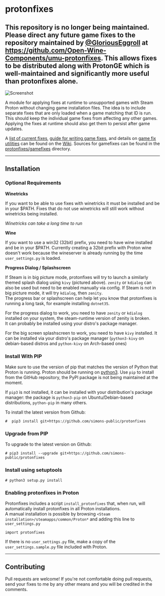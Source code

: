 # protonfixes	

## This repository is no longer being maintained. Please direct any future game fixes to the repository maintained by [@GloriousEggroll](https://github.com/GloriousEggroll) at https://github.com/Open-Wine-Components/umu-protonfixes. This allows fixes to be distributed along with ProtonGE which is well-maintained and significantly more useful than protonfixes alone. 

![Screenshot](https://github.com/simons-public/protonfixes/raw/master/media/splash.png)

A module for applying fixes at runtime to unsupported games with Steam Proton without changing game installation files.
The idea is to include separate fixes that are only loaded when a game matching that ID is run.
This should keep the individual game fixes from affecting any other games. Applying the fixes at runtime should also get them to persist after game updates.

A [list of current fixes](https://github.com/simons-public/protonfixes/wiki/List-of-Fixes),
[guide for writing game fixes](https://github.com/simons-public/protonfixes/wiki/Writing-Gamefixes),
and details on [game fix utilities](https://github.com/simons-public/protonfixes/wiki/Gamefix-Utilities) can be found on the [Wiki](https://github.com/simons-public/protonfixes/wiki).
Sources for gamefixes can be found in the [protonfixes/gamefixes](https://github.com/simons-public/protonfixes/tree/master/protonfixes/gamefixes) directory.

---
## Installation

### Optional Requirements
**Winetricks**

If you want to be able to use fixes with winetricks it must be installed and be in your $PATH. Fixes that do not use winetricks will still work without winetricks being installed.

*Winetricks can take a long time to run*

**Wine**

If you want to use a win32 (32bit) prefix, you need to have wine installed and be in your $PATH.
Currently creating a 32bit prefix with Proton wine doesn't work because the wineserver is already running by the time `user_settings.py` is loaded.

**Progress Dialog / Splashscreen**

If Steam is in big picture mode, protonfixes will try to launch a similarly themed splash dialog using `kivy` (pictured above).
`zenity` or `kdialog` can also be used but need to be enabled manually via config.
If Steam is not in big picture mode, it will try `kdialog`, then `zenity`.  
The progress bar or splashscreen can help let you know that protonfixes is running a long task, for example installing `dotnet35`.

For the progress dialog to work, you need to have `zenity` or `kdialog` installed on your system, the steam-runtime version of zenity is broken.  
It can probably be installed using your distro's package manager.

For the big screen splashscreen to work, you need to have `kivy` installed.
It can be installed via your distro's package manager (`python3-kivy` on debian-based distros and `python-kivy` on Arch-based ones)

### Install With PIP
Make sure to use the version of pip that matches the version of Python that Proton is running. Proton should be running on [python3](https://github.com/ValveSoftware/Proton/blob/8a5b8ece45fa7baa01ce2e4555f6496ea409adcf/build_proton.sh#L682). Use `pip` to install from the GitHub repository, the PyPI package is not being maintained at the moment.

If `pip3` is not installed, it can be installed with your distribution's package manager: the package is `python3-pip` on Ubuntu/Debian-based distributions, `python-pip` in many others.

To install the latest version from Github:
```
#  pip3 install git+https://github.com/simons-public/protonfixes
```

### Upgrade from PIP
To upgrade to the latest version on Github:
```
# pip3 install --upgrade git+https://github.com/simons-public/protonfixes
```

### Install using setuptools
```
# python3 setup.py install
```

### Enabling protonfixes in Proton
Protonfixes includes a script `install_protonfixes` that, when run, will automatically install protonfixes in all Proton installations.  
A manual installation is possible by browsing `<Steam installation>/steamapps/common/Proton*` and adding this line to `user_settings.py`

```
import protonfixes
```

If there is no `user_settings.py` file, make a copy of the `user_settings.sample.py` file included with Proton.

---
## Contributing
Pull requests are welcome! If you're not comfortable doing pull requests, send your fixes to me by any other means and you will be credited in the comments.
